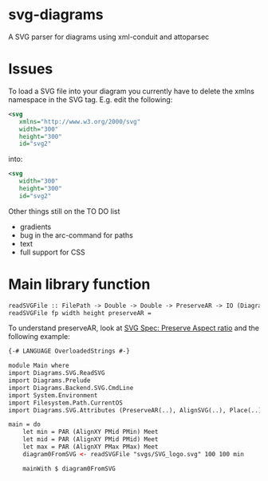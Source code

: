 svg-diagrams
============

A SVG parser for diagrams using xml-conduit and attoparsec


Issues
=======

To load a SVG file into your diagram you currently have to delete the xmlns namespace in the SVG tag. E.g. edit the following:

```xml
<svg
   xmlns="http://www.w3.org/2000/svg"
   width="300"
   height="300"
   id="svg2"
```

into:

```xml
<svg
   width="300"
   height="300"
   id="svg2"
```

Other things still on the TO DO list
- gradients
- bug in the arc-command for paths
- text
- full support for CSS

Main library function
======================
```xml
readSVGFile :: FilePath -> Double -> Double -> PreserveAR -> IO (Diagram B R2)
readSVGFile fp width height preserveAR =
```

To understand preserveAR, look at 
[SVG Spec: Preserve Aspect ratio](http://www.w3.org/TR/SVG11/coords.html#PreserveAspectRatioAttribute)
and the following example:

```xml
{-# LANGUAGE OverloadedStrings #-}

module Main where
import Diagrams.SVG.ReadSVG
import Diagrams.Prelude
import Diagrams.Backend.SVG.CmdLine
import System.Environment
import Filesystem.Path.CurrentOS
import Diagrams.SVG.Attributes (PreserveAR(..), AlignSVG(..), Place(..), MeetOrSlice(..))

main = do
    let min = PAR (AlignXY PMid PMin) Meet
    let mid = PAR (AlignXY PMid PMid) Meet
    let max = PAR (AlignXY PMax PMax) Meet
    diagram0FromSVG <- readSVGFile "svgs/SVG_logo.svg" 100 100 min

    mainWith $ diagram0FromSVG
```
